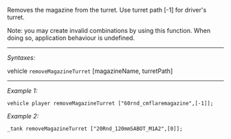 Removes the magazine from the turret. Use turret path [-1] for driver's turret.

Note: you may create invalid combinations by using this function. When doing so, application behaviour is undefined.


---
*Syntaxes:*

vehicle `removeMagazineTurret` [magazineName, turretPath]

---
*Example 1:*

```sqf
vehicle player removeMagazineTurret ["60rnd_cmflaremagazine",[-1]];
```

*Example 2:*

```sqf
_tank removeMagazineTurret ["20Rnd_120mmSABOT_M1A2",[0]];
```
